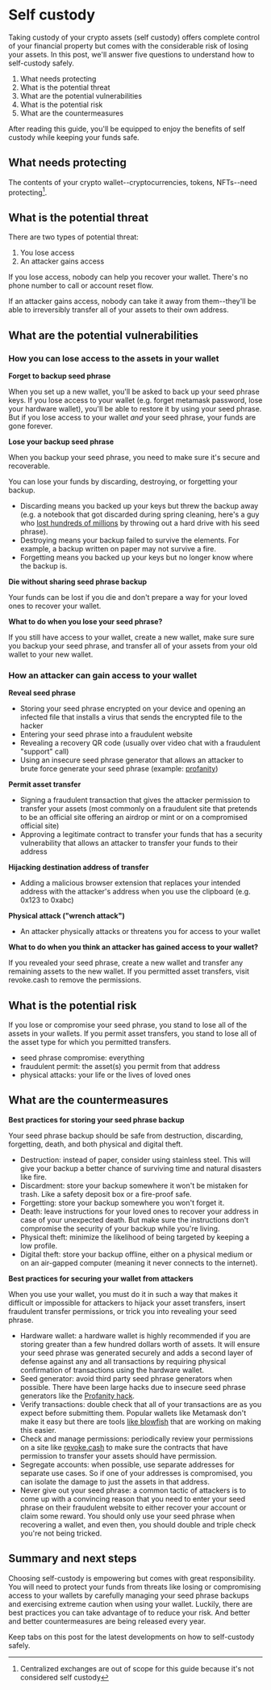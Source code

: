 # Self custody

Taking custody of your crypto assets (self custody) offers complete control of your financial property but comes with the considerable risk of losing your assets. In this post, we'll answer five questions to understand how to self-custody safely. 

1. What needs protecting
2. What is the potential threat
3. What are the potential vulnerabilities
4. What is the potential risk
5. What are the countermeasures

After reading this guide, you'll be equipped to enjoy the benefits of self custody while keeping your funds safe. 

## What needs protecting

The contents of your crypto wallet--cryptocurrencies, tokens, NFTs--need protecting[^1].


## What is the potential threat

There are two types of potential threat:

1. You lose access
2. An attacker gains access

If you lose access, nobody can help you recover your wallet. There's no phone number to call or account reset flow. 

If an attacker gains access, nobody can take it away from them--they'll be able to irreversibly transfer all of your assets to their own address. 

## What are the potential vulnerabilities

### How you can lose access to the assets in your wallet

**Forget to backup seed phrase**

When you set up a new wallet, you'll be asked to back up your seed phrase keys. If you lose access to your wallet (e.g. forget metamask password, lose your hardware wallet), you'll be able to restore it by using your seed phrase. But if you lose access to your wallet *and* your seed phrase, your funds are gone forever. 

**Lose your backup seed phrase**

When you backup your seed phrase, you need to make sure it's secure and recoverable.

You can lose your funds by discarding, destroying, or forgetting your backup. 
* Discarding means you backed up your keys but threw the backup away (e.g. a notebook that got discarded during spring cleaning, here's a guy who [lost hundreds of millions](https://www.cnbc.com/2021/01/15/uk-man-makes-last-ditch-effort-to-recover-lost-bitcoin-hard-drive.html) by throwing out a hard drive with his seed phrase).
* Destroying means your backup failed to survive the elements. For example, a backup written on paper may not survive a fire.
* Forgetting means you backed up your keys but no longer know where the backup is.

**Die without sharing seed phrase backup**

Your funds can be lost if you die and don't prepare a way for your loved ones to recover your wallet.
	
**What to do when you lose your seed phrase?** 

If you still have access to your wallet, create a new wallet, make sure sure you backup your seed phrase, and transfer all of your assets from your old wallet to your new wallet. 

### How an attacker can gain access to your wallet

**Reveal seed phrase**

- Storing your seed phrase encrypted on your device and opening an infected file that installs a virus that sends the encrypted file to the hacker
- Entering your seed phrase into a fraudulent website
- Revealing a recovery QR code (usually over video chat with a fraudulent "support" call)
- Using an insecure seed phrase generator that allows an attacker to brute force generate your seed phrase (example: [profanity](https://halborn.com/explained-the-profanity-address-generator-hack-september-2022/))

**Permit asset transfer**

* Signing a fraudulent transaction that gives the attacker permission to transfer your assets (most commonly on a fraudulent site that pretends to be an official site offering an airdrop or mint or on a compromised official site)
* Approving a legitimate contract to transfer your funds that has a security vulnerability that allows an attacker to transfer your funds to their address 

**Hijacking destination address of transfer**

* Adding a malicious browser extension that replaces your intended address with the attacker's address when you use the clipboard (e.g. 0x123 to 0xabc)

**Physical attack ("wrench attack")**

* An attacker physically attacks or threatens you for access to your wallet
	
**What to do when you think an attacker has gained access to your wallet?** 

If you revealed your seed phrase, create a new wallet and transfer any remaining assets to the new wallet. If you permitted asset transfers, visit revoke.cash to remove the permissions. 


## What is the potential risk

If you lose or compromise your seed phrase, you stand to lose all of the assets in your wallets. If you permit asset transfers, you stand to lose all of the asset type for which you permitted transfers. 

* seed phrase compromise: everything
* fraudulent permit: the asset(s) you permit from that address
* physical attacks: your life or the lives of loved ones

## What are the countermeasures

**Best practices for storing your seed phrase backup**

Your seed phrase backup should be safe from destruction, discarding, forgetting, death, and both physical and digital theft. 

* Destruction: instead of paper, consider using stainless steel. This will give your backup a better chance of surviving time and natural disasters like fire. 
* Discardment: store your backup somewhere it won't be mistaken for trash. Like a safety deposit box or a fire-proof safe. 
* Forgetting: store your backup somewhere you won't forget it. 
* Death: leave instructions for your loved ones to recover your address in case of your unexpected death. But make sure the instructions don't compromise the security of your backup while you're living.
* Physical theft: minimize the likelihood of being targeted by keeping a low profile. 
* Digital theft: store your backup offline, either on a physical medium or on an air-gapped computer (meaning it never connects to the internet).

**Best practices for securing your wallet from attackers**

When you use your wallet, you must do it in such a way that makes it difficult or impossible for attackers to hijack your asset transfers, insert fraudulent transfer permissions, or trick you into revealing your seed phrase. 

* Hardware wallet: a hardware wallet is highly recommended if you are storing greater than a few hundred dollars worth of assets. It will ensure your seed phrase was generated securely and adds a second layer of defense against any and all transactions by requiring physical confirmation of transactions using the hardware wallet. 
* Seed generator: avoid third party seed phrase generators when possible. There have been large hacks due to insecure seed phrase generators like the [Profanity hack](https://rekt.news/wintermute-rekt-2/).
* Verify transactions: double check that all of your transactions are as you expect before submitting them. Popular wallets like Metamask don't make it easy but there are tools [like blowfish](https://blowfish.xyz/) that are working on making this easier. 
* Check and manage permissions: periodically review your permissions on a site like [revoke.cash](https://revoke.cash/) to make sure the contracts that have permission to transfer your assets should have permission.
* Segregate accounts: when possible, use separate addresses for separate use cases. So if one of your addresses is compromised, you can isolate the damage to just the assets in that address. 
* Never give out your seed phrase: a common tactic of attackers is to come up with a convincing reason that you need to enter your seed phrase on their fraudulent website to either recover your account or claim some reward. You should only use your seed phrase when recovering a wallet, and even then, you should double and triple check you're not being tricked. 

## Summary and next steps

Choosing self-custody is empowering but comes with great responsibility. You will need to protect your funds from threats like losing or compromising access to your wallets by carefully managing your seed phrase backups and exercising extreme caution when using your wallet. Luckily, there are best practices you can take advantage of to reduce your risk. And better and better countermeasures are being released every year. 

Keep tabs on this post for the latest developments on how to self-custody safely.  

[^1]: Centralized exchanges are out of scope for this guide because it's not considered self custody